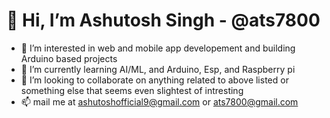 # 👋 Hi, I’m Ashutosh Singh - @ats7800
- 👀 I’m interested in web and mobile app developement and building Arduino based projects
- 🌱 I’m currently learning AI/ML, and Arduino, Esp, and Raspberry pi
- 💞️ I’m looking to collaborate on anything related to above listed or something else that seems even slightest of intresting
- 📫 mail me at ashutoshofficial9@gmail.com or ats7800@gmail.com

<!---
ats7800/ats7800 is a ✨ special ✨ repository because its `README.md` (this file) appears on your GitHub profile.
You can click the Preview link to take a look at your changes.
--->
